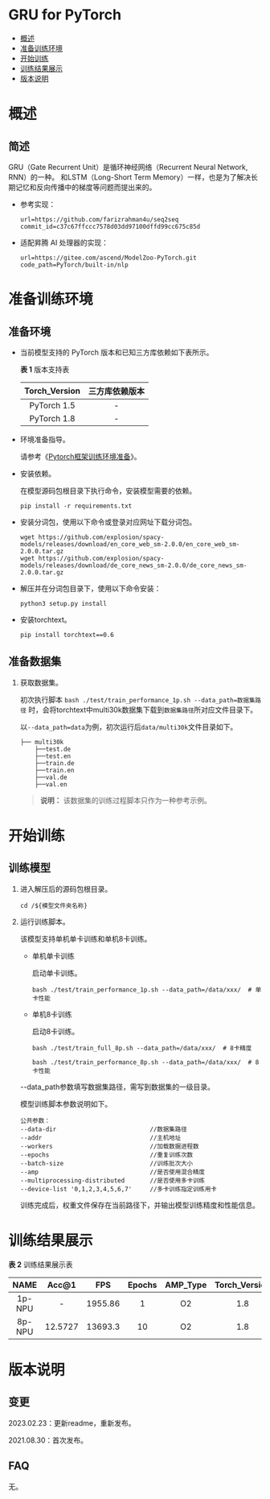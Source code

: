 # GRU for PyTorch

-   [概述](#gaishu)
-   [准备训练环境](#huanjing)
-   [开始训练](#xunlian)
-   [训练结果展示](#jieguo)
-   [版本说明](版本说明.md)



# 概述

## 简述

GRU（Gate Recurrent Unit）是循环神经网络（Recurrent Neural Network, RNN）的一种。 和LSTM（Long-Short Term Memory）一样，也是为了解决长期记忆和反向传播中的梯度等问题而提出来的。

- 参考实现：

  ```
  url=https://github.com/farizrahman4u/seq2seq
  commit_id=c37c67ffccc7578d03dd97100dffd99cc675c85d
  ```

- 适配昇腾 AI 处理器的实现：

  ```
  url=https://gitee.com/ascend/ModelZoo-PyTorch.git
  code_path=PyTorch/built-in/nlp
  ```


# 准备训练环境

## 准备环境

- 当前模型支持的 PyTorch 版本和已知三方库依赖如下表所示。

  **表 1**  版本支持表

  | Torch_Version      | 三方库依赖版本                                 |
  | :--------: | :----------------------------------------------------------: |
  | PyTorch 1.5 | - |
  | PyTorch 1.8 | - |
  
- 环境准备指导。

  请参考《[Pytorch框架训练环境准备](https://www.hiascend.com/document/detail/zh/ModelZoo/pytorchframework/ptes)》。
  
- 安装依赖。

  在模型源码包根目录下执行命令，安装模型需要的依赖。
  ```
  pip install -r requirements.txt
  ```

- 安装分词包，使用以下命令或登录对应网址下载分词包。 
  ```pycon
  wget https://github.com/explosion/spacy-models/releases/download/en_core_web_sm-2.0.0/en_core_web_sm-2.0.0.tar.gz
  wget https://github.com/explosion/spacy-models/releases/download/de_core_news_sm-2.0.0/de_core_news_sm-2.0.0.tar.gz
  ```

- 解压并在分词包目录下，使用以下命令安装：
  ```pycon
  python3 setup.py install
  ```
  
- 安装torchtext。
  ```pycon
  pip install torchtext==0.6
  ```


## 准备数据集

1. 获取数据集。

   初次执行脚本 `bash ./test/train_performance_1p.sh --data_path=数据集路径` 时，会将torchtext中multi30k数据集下载到`数据集路径`所对应文件目录下。

   以`--data_path=data`为例，初次运行后`data/multi30k`文件目录如下。

   ```
   ├── multi30k
       ├──test.de
       ├──test.en
       ├──train.de
       ├──train.en 
       ├──val.de  
       ├──val.en
   ```
   > **说明：** 
   >该数据集的训练过程脚本只作为一种参考示例。


# 开始训练

## 训练模型

1. 进入解压后的源码包根目录。

   ```
   cd /${模型文件夹名称} 
   ```

2. 运行训练脚本。

   该模型支持单机单卡训练和单机8卡训练。

   - 单机单卡训练

     启动单卡训练。

     ```
     bash ./test/train_performance_1p.sh --data_path=/data/xxx/  # 单卡性能
     ```

   - 单机8卡训练

     启动8卡训练。

     ```
     bash ./test/train_full_8p.sh --data_path=/data/xxx/  # 8卡精度
     
     bash ./test/train_performance_8p.sh --data_path=/data/xxx/  # 8卡性能
     ```

   --data_path参数填写数据集路径，需写到数据集的一级目录。

   模型训练脚本参数说明如下。

   ```
   公共参数：
   --data-dir                          //数据集路径
   --addr                              //主机地址
   --workers                           //加载数据进程数      
   --epochs                            //重复训练次数
   --batch-size                        //训练批次大小
   --amp                               //是否使用混合精度
   --multiprocessing-distributed       //是否使用多卡训练
   --device-list '0,1,2,3,4,5,6,7'     //多卡训练指定训练用卡
   ```

   训练完成后，权重文件保存在当前路径下，并输出模型训练精度和性能信息。

# 训练结果展示

**表 2**  训练结果展示表

| NAME | Acc@1   | FPS | Epochs | AMP_Type | Torch_Version |
|:---:|:-------:|:--------:|:--:|:--------:|:--------:|
| 1p-NPU | -       | 1955.86 | 1  |       O2 |    1.8 |
| 8p-NPU | 12.5727 | 13693.3 | 10  |       O2 |    1.8 |


# 版本说明

## 变更

2023.02.23：更新readme，重新发布。

2021.08.30：首次发布。

## FAQ

无。